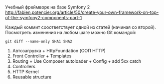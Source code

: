 Учебный фреймворк на базе Symfony 2
http://fabien.potencier.org/article/50/create-your-own-framework-on-top-of-the-symfony2-components-part-1

Каждый коммит сооответствует одной из статей (начиная со второй).
Посмотреть изменения на любом шаге можно Git командой:

	git diff --name-only SHA1 SHA2

1. Автозагрузка + HttpFoundation (ООП HTTP)
2. Front Controller + Templates
3. Routing + Use Composer autoloader + Config + add 5xx catch
4. Controllers
5. HTTP Kernel
6. Reusable structure